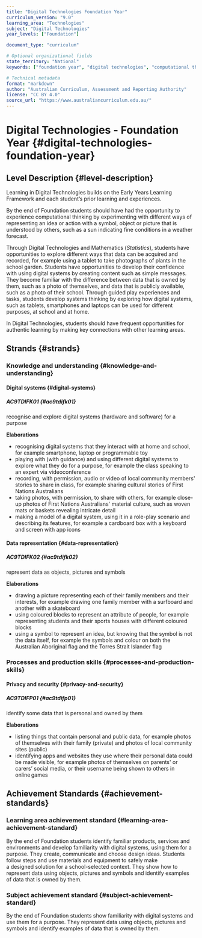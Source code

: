 ```yaml
---
title: "Digital Technologies Foundation Year"
curriculum_version: "9.0"
learning_area: "Technologies"
subject: "Digital Technologies"
year_levels: ["Foundation"]

document_type: "curriculum"

# Optional organizational fields
state_territory: "National"
keywords: ["foundation year", "digital technologies", "computational thinking", "digital systems"]

# Technical metadata
format: "markdown"
author: "Australian Curriculum, Assessment and Reporting Authority"
license: "CC BY 4.0"
source_url: "https://www.australiancurriculum.edu.au/"
---
```


# Digital Technologies - Foundation Year {#digital-technologies-foundation-year}

## Level Description {#level-description}

Learning in Digital Technologies builds on the Early Years Learning Framework and each student’s prior learning and experiences.

By the end of Foundation students should have had the opportunity to experience computational thinking by experimenting with different ways of representing an idea or action with a symbol, object or picture that is understood by others, such as a sun indicating fine conditions in a weather forecast.

Through Digital Technologies and Mathematics (_Statistics_), students have opportunities to explore different ways that data can be acquired and recorded, for example using a tablet to take photographs of plants in the school garden. Students have opportunities to develop their confidence with using digital systems by creating content such as simple messages. They become familiar with the difference between data that is owned by them, such as a photo of themselves, and data that is publicly available, such as a photo of their school. Through guided play experiences and tasks, students develop systems thinking by exploring how digital systems, such as tablets, smartphones and laptops can be used for different purposes, at school and at home.

In Digital Technologies, students should have frequent opportunities for authentic learning by making key connections with other learning areas.

## Strands {#strands}

### Knowledge and understanding {#knowledge-and-understanding}

#### Digital systems {#digital-systems}

##### AC9TDIFK01 {#ac9tdifk01}

recognise and explore digital systems (hardware and software) for a purpose

**Elaborations**
*  recognising digital systems that they interact with at home and school, for example smartphone, laptop or programmable toy
*  playing with (with guidance) and using different digital systems to explore what they do for a purpose, for example the class speaking to an expert via videoconference
*  recording, with permission, audio or video of local community members' stories to share in class, for example sharing cultural stories of First Nations Australians
*  taking photos, with permission, to share with others, for example close-up photos of First Nations Australians' material culture, such as woven mats or baskets revealing intricate detail
*  making a model of a digital system, using it in a role-play scenario and describing its features, for example a cardboard box with a keyboard and screen with app icons

#### Data representation {#data-representation}

##### AC9TDIFK02 {#ac9tdifk02}

represent data as objects, pictures and symbols

**Elaborations**
*  drawing a picture representing each of their family members and their interests, for example drawing one family member with a surfboard and another with a skateboard
*  using coloured blocks to represent an attribute of people, for example representing students and their sports houses with different coloured blocks
*  using a symbol to represent an idea, but knowing that the symbol is not the data itself, for example the symbols and colour on both the Australian Aboriginal flag and the Torres Strait Islander flag

### Processes and production skills {#processes-and-production-skills}

#### Privacy and security {#privacy-and-security}

##### AC9TDIFP01 {#ac9tdifp01}

identify some data that is personal and owned by them

**Elaborations**
*  listing things that contain personal and public data, for example photos of themselves with their family (private) and photos of local community sites (public)
*  identifying apps and websites they use where their personal data could be made visible, for example photos of themselves on parents' or carers’ social media, or their username being shown to others in online games

## Achievement Standards {#achievement-standards}

### Learning area achievement standard {#learning-area-achievement-standard}
By the end of Foundation students identify familiar products, services and environments and develop familiarity with digital systems, using them for a purpose. They create, communicate and choose design ideas. Students follow steps and use materials and equipment to safely make a designed solution for a school-selected context. They show how to represent data using objects, pictures and symbols and identify examples of data that is owned by them.

### Subject achievement standard {#subject-achievement-standard}
By the end of Foundation students show familiarity with digital systems and use them for a purpose. They represent data using objects, pictures and symbols and identify examples of data that is owned by them.